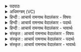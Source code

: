 <details><summary>पदपाठः</summary>

अ꣡व꣢꣯। सृ꣣ष्टा। प꣡रा꣢꣯। प꣣त। श꣡र꣢꣯व्ये। ब्र꣡ह्म꣢꣯शꣳसिते। ब्र꣡ह्म꣢꣯। श꣣ꣳसिते। ग꣡च्छ꣢꣯। अ꣣मि꣡त्रा꣢न्। अ꣣। मि꣡त्रा꣢꣯न्। प्र। प꣣द्यस्व। मा꣢। अ꣣मी꣡षा꣢म्। कम्। च꣣। न꣢। उत्। शि꣣षः। १८६३।
</details>

<details><summary>अधिमन्त्रम् (VC)</summary>

- इषवः
- पायुर्भारद्वाजः
- अनुष्टुप्
- गान्धारः
</details>

<details><summary>हिन्दी : आचार्य रामनाथ वेदालंकार - विषयः</summary>

अब अपनी सेना को उद्बोधन देते हैं।
</details>

<details><summary>हिन्दी : आचार्य रामनाथ वेदालंकार - पदार्थः</summary>

पदार्थान्वयभाषाः -  हे (ब्रह्मसंशिते) धनुर्वेद के ज्ञाता सेनापति द्वारा तीक्ष्ण अर्थात् उत्साहित की हुई (शरव्ये) शस्त्रास्त्र चलाने में कुशल सेना ! (अवसृष्टा) प्रेरित की हुई तू (परापत) शत्रुओं पर टूट पड़। (गच्छ) जा, (अमित्रान्) शत्रुओं को (प्रपद्यस्व) प्राप्त कर। (अमीषाम्) इनके मध्य (कंचन) किसी को भी (न उच्छिषः) बचा न रहने दे ॥३॥
</details>

<details><summary>हिन्दी : आचार्य रामनाथ वेदालंकार - भावार्थः</summary>

भावार्थभाषाः -  जैसे सेनापति से प्रेरित वीरों की सेना शत्रुओं को जीत लेती है,वैसे ही शरीर के अध्यक्ष जीवात्मा से प्रेरित सात्त्विक वीर भावों की सेना तामस दुर्भावों पर विजय पा लेती है। तामस भावों को निःशेष कर देना ही श्रेयस्कर है,क्योंकि नाममात्र भी वे यदि बचे रहें,तो फिर बढ़ जाते हैं ॥३॥
</details>

<details><summary>संस्कृत : आचार्य रामनाथ वेदालंकार - विषयः</summary>

अथ स्वसेनामुद्बोधयति।
</details>

<details><summary>संस्कृत : आचार्य रामनाथ वेदालंकार - पदार्थः</summary>

पदार्थान्वयभाषाः -  हे (ब्रह्मशंसिते२) ब्रह्मणा धनुर्वेदविदा सेनापतिना तीक्ष्णीकृते (शरव्ये) शरेषु शस्त्रास्त्रचालनेषु साध्वि सेने३! (अवसृष्टा) प्रेरिता त्वम् (परा पत) शत्रूणामुरि आक्राम। (गच्छ) याहि, (अमित्रान्) शत्रून् (प्र पद्यस्व) प्राप्नुहि, (अमीषाम्) एषां मध्ये (कं चन) कमपि (न उच्छिषः) न अवशिष्टं परित्यज ॥३॥४
</details>

<details><summary>संस्कृत : आचार्य रामनाथ वेदालंकार - भावार्थः</summary>

भावार्थभाषाः -  यथा सेनापतिना प्रेरिता वीराणां सेना शत्रुविजयकरी जायते तथैव शरीराध्यक्षेण जीवात्मना प्रेषिता सात्त्विकानां वीरभावानां सेना तामसान् दुर्भावान् विजयते। तामसभावानां निःशेषकरणमेव श्रेयस्करं यतो नाममात्रमप्यवशिष्टास्ते पुनरपि वर्द्धन्ते ॥३॥
</details>